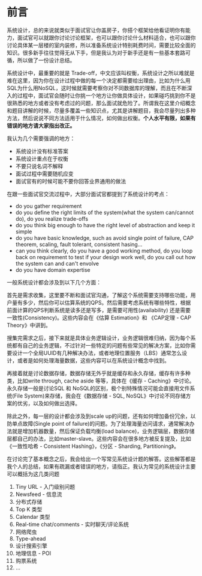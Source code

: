 # 前言

系统设计，总的来说就类似于面试官让你盖房子，你搭个框架给他看证明你有能力，面试官可以就跟你讨论讨论框架，也可以跟你讨论什么材料适合，也可以跟你讨论具体某一层楼的室内装修，所以准备系统设计特别耗费时间，需要比较全面的知识。很多新手往往觉得无从下手，但是我认为对于新手还是有一些基本套路可循，所以做了一份设计总结。

系统设计中，最重要的就是 Trade-off，中文应该叫权衡，系统设计之所以难就是难在这里，因为你在设计过程中做的每一个决定都需要给出理由，比如为什么用SQL为什么用NoSQL，这时候就需要考察你对不同数据库的理解，而且在不断深入的过程中，面试官会随时让你挑一个地方让你做具体设计，如果碰巧挑到你不是很熟悉的地方或者没有考虑过的问题，那么面试就危险了。所谓我在这里介绍概念和题目讲解的时候，尽量多覆盖一些知识点，尤其是讲解题目，我会尽量列出多种方法，然后说说不同方法适用于什么情况，如何做出权衡。**个人水平有限，如果有错误的地方请大家指出改正。**

我认为几个需要强调的地方：

* 系统设计没有标准答案 
* 系统设计重点在于权衡
* 不要只说名词不解释
* 面试过程中需要随机应变
* 面试官有的时候可能不要你回答业界通用的做法

在跟一些面试官交流过程中，大部分面试官都提到了系统设计的考点：

* do you gather requirement
* do you define the right limits of the system\(what the system can/cannot do\), do you realize trade-offs
* do you think big enough to have the right level of abstraction and keep it simple
* do you have basic knowledge, such as avoid single point of failure, CAP theorem, scaling, fault tolerant, consistent hasing...
* can you think clearly, do you have a good working method, do you loop back on requirement to test if your design work well, do you call out how the system can and can't envolve
* do you have domain expertise

一般系统设计都会涉及到以下几个方面：

首先是需求收集，这里要不断和面试官沟通，了解这个系统需要支持哪些功能，用户量有多少，然后你可以估算系统的QPS。然后需要考虑系统有哪些特性，根据前面计算的QPS判断系统是读多还是写多，是需要可用性\(availability\) 还是需要一致性\(Consistency\)。这些内容会在《估算 Estimation》和 《CAP定理 - CAP Theory》中讲到。

搜集完需求之后，接下来就是具体业务逻辑设计，业务逻辑很难归纳，因为每个系统都有自己的业务逻辑，不过针对一些特定的问题有些常见的解决方案，比如你需要设计一个全局UUID有几种解决办法，或者地理位置服务（LBS）通常怎么设计，或者是如何处理海量数据，这些内容可以在系统设计概念中找到。

再接着就是讨论数据存储，数据存储无外乎就是缓存和永久存储，缓存有许多种类，比如write through, cache aside 等等，具体在《缓存 - Caching》中讨论。永久存储一般是讨论SQL 和 NoSQL的区别，极个别特殊情况可能会直接用文件系统\(File System\)来存储，我会在《数据存储 - SQL, NoSQL》中讨论不同存储方案的优劣，以及如何做出选择。

除此之外，每一层的设计都会涉及到scale up的问题，还有如何增加备份冗余，以防单点故障\(Single point of failure\)的问题。为了处理海量访问请求，通常解决办法就是增加机器数量，然后保证负载均衡\(load balance\)，业务逻辑层，数据存储层都自己的办法，比如master-slave。这些内容会在很多地方被反复提及，比如《一致性哈希 - Consistent Hashing》，《分区 - Sharding, Partitioning》。

在讨论完了基本概念之后，我会给出一个写常见系统设计题的解答。这些解答都是我个人的总结，如果有疏漏或者错误的地方，请指正。我认为常见的系统设计主要可以概括为这几类问题

1. Tiny URL - 入门级别问题
2. Newsfeed - 信息流
3. 分布式存储 
4. Top K 类型
5. Calendar 类型
6. Real-time chat/comments - 实时聊天/评论系统
7. 网络爬虫
8. Type-ahead
9. 设计搜索引擎
10. 地理信息 - POI
11. 购票系统
12. ...

